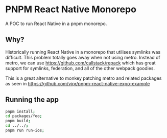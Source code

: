 # PNPM React Native Monorepo

A POC to run React Native in a pnpm monorepo.

## Why?

Historically running React Native in a monorepo that utilises symlinks was difficult. This problem totally goes away when not using metro. Instead of metro, we can use https://github.com/callstack/repack which has great support for symlinks, federation, and all of the other webpack goodies.

This is a great alternative to monkey patching metro and related packages as seen in https://github.com/vjpr/pnpm-react-native-expo-example

## Running the app
```sh
pnpm install;
cd packages/foo;
pnpm build;
cd ../../;
pnpm run run-ios;
```
